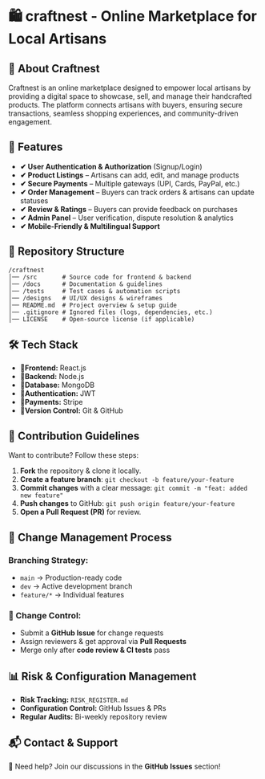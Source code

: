 # 🛍️ craftnest - Online Marketplace for Local Artisans

## 📌 About Craftnest
Craftnest is an online marketplace designed to empower local artisans by providing a digital space to showcase, sell, and manage their handcrafted products. The platform connects artisans with buyers, ensuring secure transactions, seamless shopping experiences, and community-driven engagement.

## 🚀 Features
- **✔ User Authentication & Authorization** (Signup/Login)  
- **✔ Product Listings** – Artisans can add, edit, and manage products  
- **✔ Secure Payments** – Multiple gateways (UPI, Cards, PayPal, etc.)  
- **✔ Order Management** – Buyers can track orders & artisans can update statuses  
- **✔ Review & Ratings** – Buyers can provide feedback on purchases  
- **✔ Admin Panel** – User verification, dispute resolution & analytics  
- **✔ Mobile-Friendly & Multilingual Support**  

## 📂 Repository Structure
```
/craftnest
│── /src       # Source code for frontend & backend
│── /docs      # Documentation & guidelines
│── /tests     # Test cases & automation scripts
│── /designs   # UI/UX designs & wireframes
│── README.md  # Project overview & setup guide
│── .gitignore # Ignored files (logs, dependencies, etc.)
│── LICENSE    # Open-source license (if applicable)
```

## 🛠️ Tech Stack
- **🔹Frontend:** React.js  
- **🔹Backend:** Node.js  
- **🔹Database:** MongoDB  
- **🔹Authentication:** JWT  
- **🔹Payments:** Stripe  
- **🔹Version Control:** Git & GitHub  

## 📝 Contribution Guidelines
Want to contribute? Follow these steps:  
1. **Fork** the repository & clone it locally.  
2. **Create a feature branch**: `git checkout -b feature/your-feature`  
3. **Commit changes** with a clear message: `git commit -m "feat: added new feature"`  
4. **Push changes** to GitHub: `git push origin feature/your-feature`  
5. **Open a Pull Request (PR)** for review.  

## 📌 Change Management Process

### Branching Strategy:
- `main` → Production-ready code  
- `dev` → Active development branch  
- `feature/*` → Individual features  

### 📌 Change Control:
- Submit a **GitHub Issue** for change requests  
- Assign reviewers & get approval via **Pull Requests**  
- Merge only after **code review & CI tests** pass  

## 📊 Risk & Configuration Management
- **Risk Tracking:** `RISK_REGISTER.md`  
- **Configuration Control:** GitHub Issues & PRs  
- **Regular Audits:** Bi-weekly repository review  

## 📬 Contact & Support
💬 Need help? Join our discussions in the **GitHub Issues** section!

